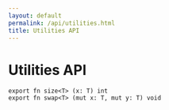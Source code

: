 ```yaml
---
layout: default
permalink: /api/utilities.html
title: Utilities API
---
```


# Utilities API
```the
export fn size<T> (x: T) int
export fn swap<T> (mut x: T, mut y: T) void
```
